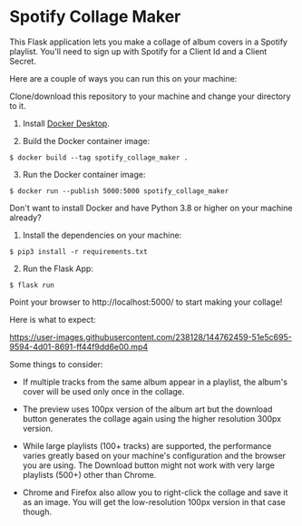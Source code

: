 # Spotify Collage Maker

This Flask application lets you make a collage of album covers in a Spotify playlist. You'll need to sign up with Spotify for a Client Id and a Client Secret.

Here are a couple of ways you can run this on your machine:

Clone/download this repository to your machine and change your directory to it.

1. Install [Docker Desktop](https://www.docker.com/products/docker-desktop).

2. Build the Docker container image:

```
$ docker build --tag spotify_collage_maker .
```

3. Run the Docker container image:

```
$ docker run --publish 5000:5000 spotify_collage_maker
```

Don't want to install Docker and have Python 3.8 or higher on your machine already?

1. Install the dependencies on your machine:

```
$ pip3 install -r requirements.txt
```

2. Run the Flask App:

```
$ flask run
```

Point your browser to http://localhost:5000/ to start making your collage!

Here is what to expect:

https://user-images.githubusercontent.com/238128/144762459-51e5c695-9594-4d01-8691-ff44f9dd6e00.mp4

Some things to consider:

- If multiple tracks from the same album appear in a playlist, the album's cover will be used only once in the collage.

- The preview uses 100px version of the album art but the download button generates the collage again using the higher resolution 300px version.

- While large playlists (100+ tracks) are supported, the performance varies greatly based on your machine's configuration and the browser you are using. The Download button might not work with very large playlists (500+) other than Chrome.

- Chrome and Firefox also allow you to right-click the collage and save it as an image. You will get the low-resolution 100px version in that case though.
